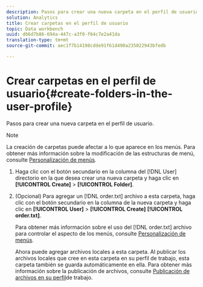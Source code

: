 ```yaml
---
description: Pasos para crear una nueva carpeta en el perfil de usuario.
solution: Analytics
title: Crear carpetas en el perfil de usuario
topic: Data workbench
uuid: d66d7b86-694a-447c-a3f0-f64c7e2a41da
translation-type: tm+mt
source-git-commit: aec1f7b14198cdde91f61d490a235022943bfedb

---
```



# Crear carpetas en el perfil de usuario{#create-folders-in-the-user-profile}

Pasos para crear una nueva carpeta en el perfil de usuario.

>[!NOTE]
>
>La creación de carpetas puede afectar a lo que aparece en los menús. Para obtener más información sobre la modificación de las estructuras de menú, consulte [Personalización de menús](../../../../home/c-get-started/c-intf-anlys-ftrs/c-ctm-menus/c-ctm-menus.md#concept-93d4c09cb7f34cd293b7b64fba1cf894).

1. Haga clic con el botón secundario en la columna del [!DNL User] directorio en la que desea crear una nueva carpeta y haga clic en **[!UICONTROL Create]** > **[!UICONTROL Folder]**.
1. (Opcional) Para agregar un [!DNL order.txt] archivo a esta carpeta, haga clic con el botón secundario en la columna de la nueva carpeta y haga clic en **[!UICONTROL User]** > **[!UICONTROL Create]** **[!UICONTROL order.txt]**.

   Para obtener más información sobre el uso del [!DNL order.txt] archivo para controlar el aspecto de los menús, consulte [Personalización de menús](../../../../home/c-get-started/c-intf-anlys-ftrs/c-ctm-menus/c-ctm-menus.md#concept-93d4c09cb7f34cd293b7b64fba1cf894).

   Ahora puede agregar archivos locales a esta carpeta. Al publicar los archivos locales que cree en esta carpeta en su perfil de trabajo, esta carpeta también se guarda automáticamente en ella. Para obtener más información sobre la publicación de archivos, consulte [Publicación de archivos en su perfil](../../../../home/c-get-started/c-admin-intrf/c-prof-mgr/t-pub-files-wkg-prof.md#task-a0106e010c834d16bd60eef4721b6af9)de trabajo.

